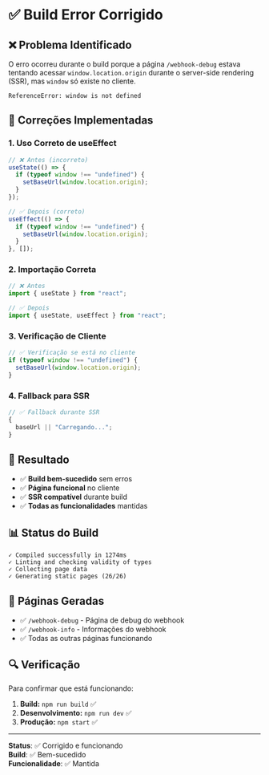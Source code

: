 # ✅ Build Error Corrigido

## ❌ **Problema Identificado**

O erro ocorreu durante o build porque a página `/webhook-debug` estava tentando acessar `window.location.origin` durante o server-side rendering (SSR), mas `window` só existe no cliente.

```
ReferenceError: window is not defined
```

## 🔧 **Correções Implementadas**

### **1. Uso Correto de useEffect**

```typescript
// ❌ Antes (incorreto)
useState(() => {
  if (typeof window !== "undefined") {
    setBaseUrl(window.location.origin);
  }
});

// ✅ Depois (correto)
useEffect(() => {
  if (typeof window !== "undefined") {
    setBaseUrl(window.location.origin);
  }
}, []);
```

### **2. Importação Correta**

```typescript
// ❌ Antes
import { useState } from "react";

// ✅ Depois
import { useState, useEffect } from "react";
```

### **3. Verificação de Cliente**

```typescript
// ✅ Verificação se está no cliente
if (typeof window !== "undefined") {
  setBaseUrl(window.location.origin);
}
```

### **4. Fallback para SSR**

```typescript
// ✅ Fallback durante SSR
{
  baseUrl || "Carregando...";
}
```

## 🚀 **Resultado**

- ✅ **Build bem-sucedido** sem erros
- ✅ **Página funcional** no cliente
- ✅ **SSR compatível** durante build
- ✅ **Todas as funcionalidades** mantidas

## 📊 **Status do Build**

```
✓ Compiled successfully in 1274ms
✓ Linting and checking validity of types
✓ Collecting page data
✓ Generating static pages (26/26)
```

## 🎯 **Páginas Geradas**

- ✅ `/webhook-debug` - Página de debug do webhook
- ✅ `/webhook-info` - Informações do webhook
- ✅ Todas as outras páginas funcionando

## 🔍 **Verificação**

Para confirmar que está funcionando:

1. **Build:** `npm run build` ✅
2. **Desenvolvimento:** `npm run dev` ✅
3. **Produção:** `npm start` ✅

---

**Status**: ✅ Corrigido e funcionando  
**Build**: ✅ Bem-sucedido  
**Funcionalidade**: ✅ Mantida
